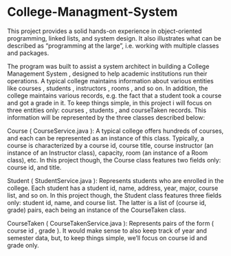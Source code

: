 # College-Managment-System
This project provides a solid hands-on experience in object-oriented programming, linked lists, and system design. It also illustrates what can be described as “programming at the large”, i.e. working with multiple classes and packages.

The program was built to assist a system architect in building a College Management System , designed to help academic institutions run their operations. A typical college maintains information about various entities like courses , students , instructors , rooms , and so on. In addition, the college maintains various records, e.g. the fact that a student took a course and got a grade in it. To keep things simple, in this project i will focus on three entities only: courses , students , and courseTaken records. This information will be represented by the three classes described below:

Course ( CourseService.java ): A typical college offers hundreds of courses, and each can be represented as an instance of this class. Typically, a course is characterized by a course id, course title, course instructor (an instance of an Instructor class), capacity, room (an instance of a Room class), etc. In this project though, the Course class features two fields only: course id, and title.

Student ( StudentService.java ): Represents students who are enrolled in the college. Each student has a student id, name, address, year, major, course list, and so on. In this project though, the Student class features three fields only: student id, name, and course list. The latter is a list of (course id, grade) pairs, each being an instance of the CourseTaken class.

CourseTaken ( CourseTakenService.java ): Represents pairs of the form ( course id , grade ). It would make sense to also keep track of year and semester data, but, to keep things simple, we’ll focus on course id and grade only.
